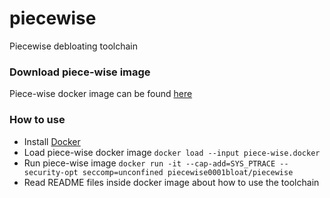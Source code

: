 # piecewise
Piecewise debloating toolchain

### Download piece-wise image
Piece-wise docker image can be found [here](https://goo.gl/u1USPn)

### How to use
+ Install [Docker](https://docs.docker.com/install/linux/docker-ce/ubuntu/#install-docker-ce)
+ Load piece-wise docker image 
`docker load --input piece-wise.docker`
+ Run piece-wise image 
`docker run -it --cap-add=SYS_PTRACE --security-opt seccomp=unconfined piecewise0001bloat/piecewise`
+ Read README files inside docker image about how to use the toolchain
